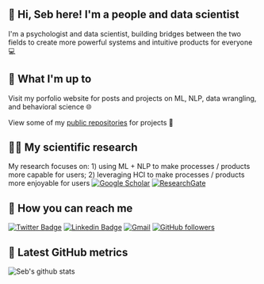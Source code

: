 ## 👋 Hi, Seb here! I'm a people and data scientist
I'm a psychologist and data scientist, building bridges between the two fields to create more powerful systems and intuitive products for everyone 💻

## 👀 What I'm up to 
Visit my porfolio website for posts and projects on ML, NLP, data wrangling, and behavioral science 🌐 

View some of my [public repositories](https://github.com/sebastianmarinc?tab=repositories) for projects 📂

## 👨‍🔬 My scientific research
My research focuses on: 1) using ML + NLP to make processes / products more capable for users; 2) leveraging HCI to make processes / products more enjoyable for users [![Google Scholar](https://img.shields.io/badge/Google%20Scholar-4285F4.svg?style=flat-square&logo=Google-Scholar&logoColor=white)](https://scholar.google.com/citations?hl=en&user=rtLB7wkAAAAJ&view_op=list_works&sortby=pubdate)
[![ResearchGate](https://img.shields.io/badge/ResearchGate-00CCBB.svg?style=flat-square&logo=ResearchGate&logoColor=white)](https://www.researchgate.net/profile/Sebastian-Marin-6)

## 💬 How you can reach me 
[![Twitter Badge](https://img.shields.io/badge/-Twitter-1ca0f1?style=flat-square&labelColor=1ca0f1&logo=twitter&logoColor=white&link=https://twitter.com/marin343)](https://twitter.com/marin343) 
[![Linkedin Badge](https://img.shields.io/badge/-LinkedIn-blue?style=flat-square&logo=Linkedin&logoColor=white&link=https://www.linkedin.com/in/sebastian-marin-5a2abb83/)](https://www.linkedin.com/in/sebastian-marin-5a2abb83/)
[![Gmail](https://img.shields.io/badge/-Gmail-c14438?style=flat-square&logo=Gmail&logoColor=white)](mailto:sebastianmarinc@gmail.com)
[![GitHub followers](https://img.shields.io/github/followers/sebastianmarinc?label=Follow&style=social)](https://github.com/sebastianmarinc/?tab=follow)


## 🔔 Latest GitHub metrics

![Seb's github stats](https://github-readme-stats.vercel.app/api?username=sebastianmarinc&count_private=true&show_icons=true)
